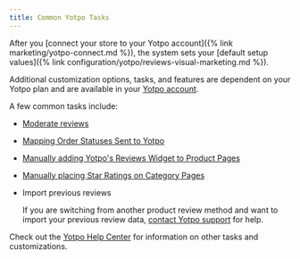```yaml
---
title: Common Yotpo Tasks
---
```


After you [connect your store to your Yotpo account]({% link marketing/yotpo-connect.md %}), the system sets your [default setup values]({% link configuration/yotpo/reviews-visual-marketing.md %}).

Additional customization options, tasks, and features are dependent on your Yotpo plan and are available in your [Yotpo account](https://yap.yotpo.com/#/home).

A few common tasks include:

- [Moderate reviews](https://support.yotpo.com/en/article/moderating-reviews-4912987)

- [Mapping Order Statuses Sent to Yotpo](https://support.yotpo.com/en/article/setting-up-yotpo-on-magento-v22-and-above)

- [Manually adding Yotpo's Reviews Widget to Product Pages](https://support.yotpo.com/en/article/setting-up-yotpo-on-magento-v22-and-above)

- [Manually placing Star Ratings on Category Pages](https://support.yotpo.com/en/article/setting-up-yotpo-on-magento-v22-and-above)

- Import previous reviews

   If you are switching from another product review method and want to import your previous review data, [contact Yotpo support](https://support.yotpo.com/en/article/submitting-a-support-ticket) for help.

Check out the [Yotpo Help Center](https://support.yotpo.com/en/article/setting-up-yotpo-on-magento-v22-and-above) for information on other tasks and customizations.
